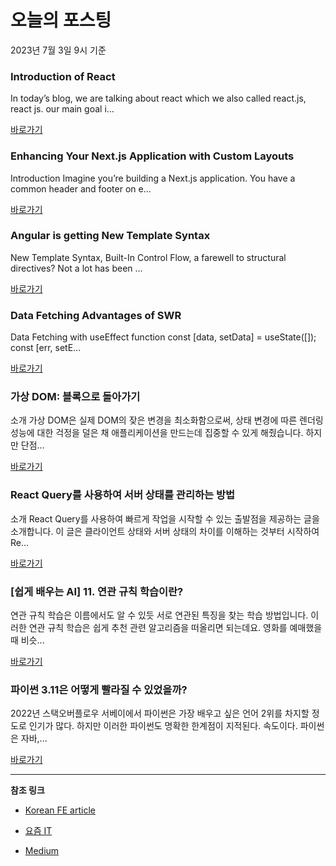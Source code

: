 # 오늘의 포스팅 
2023년 7월 3일 9시 기준 

### Introduction of React 

 In today’s blog, we are talking about react which we also called react.js, react js. our main goal i... 

 [바로가기](https://medium.com/@balkar48812/introduction-of-react-c23d79b16bd5?source=tag_page---------0-84--------------------1b66f8d3_4c1a_4fde_aab4_2e453f458c12-------17) 

### Enhancing Your Next.js Application with Custom Layouts 

 Introduction Imagine you’re building a Next.js application. You have a common header and footer on e... 

 [바로가기](https://medium.com/@KiranMohan27/enhancing-your-next-js-application-with-custom-layouts-5645b1d58132?source=tag_page---------0-84--------------------fcb43b09_3d98_482b_a103_6456b351ec61-------17) 

### Angular is getting New Template Syntax 

 New Template Syntax, Built-In Control Flow, a farewell to structural directives? Not a lot has been ... 

 [바로가기](https://medium.com/itnext/angular-is-getting-new-template-syntax-ff66bc5f02f7?source=tag_page---------0-84--------------------ff7dc1df_0463_4c96_b0c5_43ba554a4556-------17) 

### Data Fetching Advantages of SWR 

 Data Fetching with useEffect function     const [data, setData] = useState([]);
    const [err, setE... 

 [바로가기](https://medium.com/@mttopak/data-fetching-on-next-js-b111077e514f?source=tag_page---------0-84--------------------c09436fb_98d6_441a_a3ac_80439102e5ee-------17) 

###  가상 DOM: 블록으로 돌아가기 

 소개 가상 DOM은 실제 DOM의 잦은 변경을 최소화함으로써, 상태 변경에 따른 렌더링 성능에 대한 걱정을 덜은 채 애플리케이션을 만드는데 집중할 수 있게 해줬습니다. 하지만 단점... 

 [바로가기](https://kofearticle.substack.com/p/korean-fe-article-dom) 

###  React Query를 사용하여 서버 상태를 관리하는 방법 

 소개 React Query를 사용하여 빠르게 작업을 시작할 수 있는 출발점을 제공하는 글을 소개합니다. 이 글은 클라이언트 상태와 서버 상태의 차이를 이해하는 것부터 시작하여 Re... 

 [바로가기](https://kofearticle.substack.com/p/korean-fe-article-react-query-7b8) 

### [쉽게 배우는 AI] 11. 연관 규칙 학습이란? 

 연관 규칙 학습은 이름에서도 알 수 있듯 서로 연관된 특징을 찾는 학습 방법입니다. 이러한 연관 규칙 학습은 쉽게 추천 관련 알고리즘을 떠올리면 되는데요. 영화를 예매했을 때 비슷... 

 [바로가기](https://yozm.wishket.com/magazine/detail/2098/) 

### 파이썬 3.11은 어떻게 빨라질 수 있었을까? 

 2022년 스택오버플로우 서베이에서 파이썬은 가장 배우고 싶은 언어 2위를 차지할 정도로 인기가 많다. 하지만 이러한 파이썬도 명확한 한계점이 지적된다. 속도이다. 파이썬은 자바,... 

 [바로가기](https://yozm.wishket.com/magazine/detail/2096/) 

---

**참조 링크**

- [Korean FE article](https://kofearticle.substack.com) 

- [요즘 IT](https://yozm.wishket.com/magazine) 

- [Medium](https://medium.com) 

